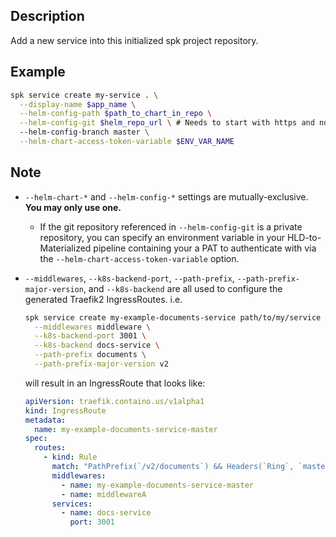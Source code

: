 ## Description

Add a new service into this initialized spk project repository.

## Example

```bash
spk service create my-service . \
  --display-name $app_name \
  --helm-config-path $path_to_chart_in_repo \
  --helm-config-git $helm_repo_url \ # Needs to start with https and not contain user name
  --helm-config-branch master \
  --helm-chart-access-token-variable $ENV_VAR_NAME
```

## Note

- `--helm-chart-*` and `--helm-config-*` settings are mutually-exclusive. **You
  may only use one.**
  - If the git repository referenced in `--helm-config-git` is a private
    repository, you can specify an environment variable in your
    HLD-to-Materialized pipeline containing your a PAT to authenticate with via
    the `--helm-chart-access-token-variable` option.
- `--middlewares`, `--k8s-backend-port`, `--path-prefix`,
  `--path-prefix-major-version`, and `--k8s-backend` are all used to configure
  the generated Traefik2 IngressRoutes. i.e.

  ```sh
  spk service create my-example-documents-service path/to/my/service \
    --middlewares middleware \
    --k8s-backend-port 3001 \
    --k8s-backend docs-service \
    --path-prefix documents \
    --path-prefix-major-version v2
  ```

  will result in an IngressRoute that looks like:

  ```yaml
  apiVersion: traefik.containo.us/v1alpha1
  kind: IngressRoute
  metadata:
    name: my-example-documents-service-master
  spec:
    routes:
      - kind: Rule
        match: "PathPrefix(`/v2/documents`) && Headers(`Ring`, `master`)"
        middlewares:
          - name: my-example-documents-service-master
          - name: middlewareA
        services:
          - name: docs-service
            port: 3001
  ```
